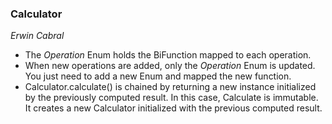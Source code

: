 ### Calculator
_Erwin Cabral_

* The _Operation_ Enum holds the BiFunction mapped to each operation.
* When new operations are added, only the _Operation_ Enum is updated. You just need to add a new Enum and mapped the new function.
* Calculator.calculate() is chained by returning a new instance initialized by the previously computed result. In this case, Calculate is immutable. 
It creates a new Calculator initialized with the previous computed result.


 